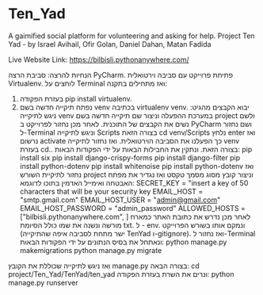 # Ten_Yad
A gaimified social platform for volunteering and asking for help.
Project Ten Yad - by Israel Avihail, Ofir Golan, Daniel Dahan, Matan Fadida

Live Website Link:
https://bilbisli.pythonanywhere.com/

הנחיות להרצה:
סביבת הרצה PyCharm.
פתיחת פרוייקט עם סביבה וירטואלית Virtualenv.
לוחצים על Terminal ואז מתחילים בתקנה:
1. בעזרת הפקודה pip install virtualenv.
2. נפתח תיקייה חדשה בשם venv בכתיבה virtualenv venv.
יבוא הקבצים מהגיט:
ניגש לתיקייה venv במערכת ההפעלה וניצור שם תיקייה חדשה בשם project ולשם נשים את הקבצים של התוכנית.
לאחר מכן נחזור לפרוייקט ב PyCharm ושם נחזור ל-Terminal וניגש לתיקייה Scripts בצורה הזאת cd venv/Scripts נלחץ enter ואז נרשום activate כך הפעלנו את הסביבה הוירטואלית.
ואז נחזור לתיקייה venv בעזרת cd.. בצורה הזאת.
ונתקין את החבילות הבאות על ידי הפקודות הבאות:
pip install six
pip install django-crispy-forms
pip install django-filter
pip install python-dotenv
pip install whitenoise
pip install python-dotenv
ואז נחזור לתיקיית השורש project וניצור קובץ מסוג מסמך טקסט ואז נגדיר את מפתח האבטחה ואימייל האדמין בתוכו לדוגמא:
SECRET_KEY = "insert a key of 50 characters that will be your security key
EMAIL_HOST = "smtp.gmail.com"
EMAIL_HOST_USER = "admin@gmail.com"
EMAIL_HOST_PASSWORD = "admin_password"
ALLOWED_HOSTS = ["bilbisli.pythonanywhere.com", ]
לאחר מכן נדרש את כתובת האתר כמארח מורשה
ונשנה את שמו כולל הסיומת txt. ל - env. ונמקם אותו בשורש הפרוייקט (ישר מתחת לסביבה איפה שהתיקייה TenYad ו-gitignore).
ואז נחזור ל-Terminal ונאתחל את בסיס הנתונים על ידי הפקודות הבאות:
python manage.py makemigrations
python manage.py migrate

ואז ניגש לתיקייה שכוללת את הקובץ manage.py בצורה הבאה:
cd project/Ten_Yad/TenYad/ten_yad
ונרים את השרת בעזרת הפקודה:
python manage.py runserver
